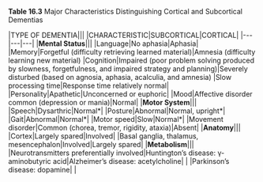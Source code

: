 **Table 16.3** Major Characteristics Distinguishing Cortical and Subcortical Dementias

|TYPE OF DEMENTIA|||
|CHARACTERISTIC|SUBCORTICAL|CORTICAL|
|---|---|---|
|**Mental Status**|||
|Language|No aphasia|Aphasia|
|Memory|Forgetful (difficulty retrieving learned material)|Amnesia (difficulty learning new material)
|Cognition|Impaired (poor problem solving produced by slowness, forgetfulness, and impaired strategy and planning)|Severely disturbed (based on agnosia, aphasia, acalculia, and amnesia)
 |Slow processing time|Response time relatively normal|
|Personality|Apathetic|Unconcerned or euphoric|
|Mood|Affective disorder common (depression or mania)|Normal|
|**Motor System**|||
|Speech|Dysarthric|Normal*|
|Posture|Abnormal|Normal, upright*|
|Gait|Abnormal|Normal*|
|Motor speed|Slow|Normal*|
|Movement disorder|Common (chorea, tremor, rigidity, ataxia)|Absent|
|**Anatomy**|||
|Cortex|Largely spared|Involved|
|Basal ganglia, thalamus, mesencephalon|Involved|Largely spared|
|**Metabolism**|||
|Neurotransmitters preferentially involved|Huntington’s disease: γ-aminobutyric acid|Alzheimer’s disease: acetylcholine|
| |Parkinson’s disease: dopamine| |
